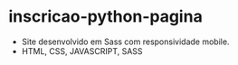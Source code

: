 # inscricao-python-pagina
- Site desenvolvido em Sass com responsividade mobile.
- HTML, CSS, JAVASCRIPT, SASS


